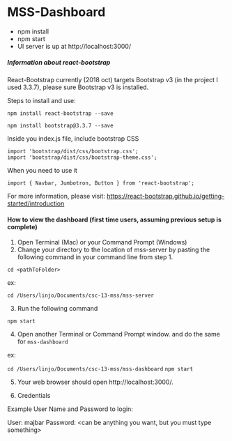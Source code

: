 # MSS-Dashboard
- npm install
- npm start
- UI server is up at http://localhost:3000/

##### Information about react-bootstrap

React-Bootstrap currently (2018 oct) targets Bootstrap v3 (in the project I used 3.3.7), please sure Bootstrap v3 is installed.

Steps to install and use:

```
npm install react-bootstrap --save
```

```
npm install bootstrap@3.3.7 --save
```

Inside you index.js file, include bootstrap CSS

```
import 'bootstrap/dist/css/bootstrap.css';
import 'bootstrap/dist/css/bootstrap-theme.css';
```

When you need to use it

```
import { Navbar, Jumbotron, Button } from 'react-bootstrap';
```

For more information, please visit: https://react-bootstrap.github.io/getting-started/introduction

#### How to view the dashboard (first time users, assuming previous setup is complete)

1) Open Terminal (Mac) or your Command Prompt (Windows)
2) Change your directory to the location of mss-server by pasting the following command in your command line from step 1.

`cd <pathToFolder>`

ex:

`cd /Users/linjo/Documents/csc-13-mss/mss-server`

3) Run the following command

`npm start`

4) Open another Terminal or Command Prompt window. and do the same for `mss-dashboard`

ex:

`cd /Users/linjo/Documents/csc-13-mss/mss-dashboard`
`npm start`

5) Your web browser should open http://localhost:3000/.

6) Credentials

Example User Name and Password to login:

User: majbar
Password: <can be anything you want, but you must type something>
